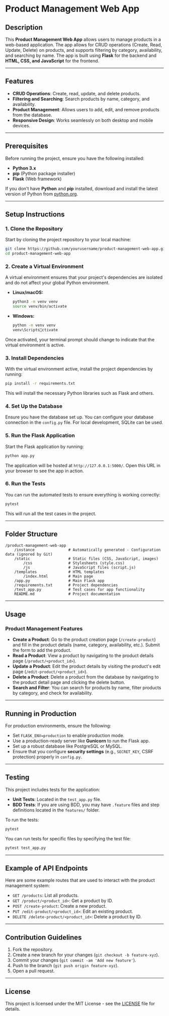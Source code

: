 
# Product Management Web App

## Description

This **Product Management Web App** allows users to manage products in a web-based application. The app allows for CRUD operations (Create, Read, Update, Delete) on products, and supports filtering by category, availability, and searching by name. The app is built using **Flask** for the backend and **HTML, CSS, and JavaScript** for the frontend.

---

## Features

- **CRUD Operations**: Create, read, update, and delete products.
- **Filtering and Searching**: Search products by name, category, and availability.
- **Product Management**: Allows users to add, edit, and remove products from the database.
- **Responsive Design**: Works seamlessly on both desktop and mobile devices.

---

## Prerequisites

Before running the project, ensure you have the following installed:

- **Python 3.x**
- **pip** (Python package installer)
- **Flask** (Web framework)

If you don't have **Python** and **pip** installed, download and install the latest version of Python from [python.org](https://www.python.org/).

---

## Setup Instructions

### 1. Clone the Repository

Start by cloning the project repository to your local machine:

```bash
git clone https://github.com/yourusername/product-management-web-app.git
cd product-management-web-app
```

### 2. Create a Virtual Environment

A virtual environment ensures that your project's dependencies are isolated and do not affect your global Python environment.

- **Linux/macOS:**
  ```bash
  python3 -m venv venv
  source venv/bin/activate
  ```

- **Windows:**
  ```bash
  python -m venv venv
  venv\Scriptsctivate
  ```

Once activated, your terminal prompt should change to indicate that the virtual environment is active.

### 3. Install Dependencies

With the virtual environment active, install the project dependencies by running:

```bash
pip install -r requirements.txt
```

This will install the necessary Python libraries such as Flask and others.

### 4. Set Up the Database

Ensure you have the database set up. You can configure your database connection in the `config.py` file. For local development, SQLite can be used.

### 5. Run the Flask Application

Start the Flask application by running:

```bash
python app.py
```

The application will be hosted at `http://127.0.0.1:5000/`. Open this URL in your browser to see the app in action.

### 6. Run the Tests

You can run the automated tests to ensure everything is working correctly:

```bash
pytest
```

This will run all the test cases in the project.

---

## Folder Structure

```
/product-management-web-app
    /instance               # Automatically generated - Configuration data (ignored by Git)
    /static                 # Static files (CSS, JavaScript, images)
        /css                # Stylesheets (style.css)
        /js                 # JavaScript files (script.js)
    /templates              # HTML templates
        /index.html         # Main page
    /app.py                 # Main Flask app
    /requirements.txt       # Project dependencies
    /test_app.py            # Test cases for app functionality
    README.md               # Project documentation
```

---

## Usage

### Product Management Features

- **Create a Product**: Go to the product creation page (`/create-product`) and fill in the product details (name, category, availability, etc.). Submit the form to add the product.
- **Read a Product**: View a product by navigating to the product details page (`/product/<product_id>`).
- **Update a Product**: Edit the product details by visiting the product's edit page (`/edit-product/<product_id>`).
- **Delete a Product**: Delete a product from the database by navigating to the product detail page and clicking the delete button.
- **Search and Filter**: You can search for products by name, filter products by category, and check for availability.

---

## Running in Production

For production environments, ensure the following:

- Set `FLASK_ENV=production` to enable production mode.
- Use a production-ready server like **Gunicorn** to run the Flask app.
- Set up a robust database like PostgreSQL or MySQL.
- Ensure that you configure **security settings** (e.g., `SECRET_KEY`, CSRF protection) properly in `config.py`.

---

## Testing

This project includes tests for the application:

- **Unit Tests**: Located in the `test_app.py` file.
- **BDD Tests**: If you are using BDD, you may have `.feature` files and step definitions located in the `features/` folder.

To run the tests:

```bash
pytest
```

You can run tests for specific files by specifying the test file:

```bash
pytest test_app.py
```

---

## Example of API Endpoints

Here are some example routes that are used to interact with the product management system:

- `GET /products`: List all products.
- `GET /product/<product_id>`: Get a product by ID.
- `POST /create-product`: Create a new product.
- `PUT /edit-product/<product_id>`: Edit an existing product.
- `DELETE /delete-product/<product_id>`: Delete a product by ID.

---

## Contribution Guidelines

1. Fork the repository.
2. Create a new branch for your changes (`git checkout -b feature-xyz`).
3. Commit your changes (`git commit -am 'Add new feature'`).
4. Push to the branch (`git push origin feature-xyz`).
5. Open a pull request.

---

## License

This project is licensed under the MIT License - see the [LICENSE](LICENSE) file for details.
